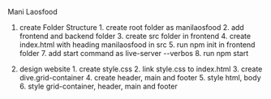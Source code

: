 Mani Laosfood

1.	create Folder Structure
		1. create root folder as manilaosfood
		2. add frontend and backend folder
		3. create src folder in frontend
		4. create index.html with heading manilaosfood in src
		5. run npm init in frontend folder
		7.	add start command as live-server --verbos
		8.	run npm start

2.	design website
		1.	create style.css
		2.	link style.css to index.html
		3.	create dive.grid-container
		4.	create header, main and footer
		5.	style html, body
		6.	style grid-container, header, main and footer
